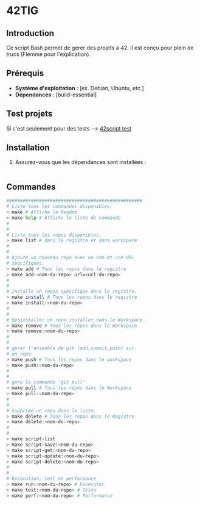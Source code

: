 # 42TIG

## Introduction

Ce script Bash permet de gerer des projets a 42. Il est conçu pour plein de trucs (Flemme pour l'explication).

## Prérequis

- **Système d'exploitation** : [ex. Debian, Ubuntu, etc.]
- **Dépendances** : [build-essential]
## Test projets
Si c'est seulement pour des tests -->
[42script test](https://github.com/WAROL52/script/blob/master/42/README.md)
## Installation

1. Assurez-vous que les dépendances sont installées :

   ```sh

   ```

## Commandes
 
```bash
##################################################
# Liste tous les commandes disponibles.
> make # Affiche le Readme
> make help # Affiche le liste de commande
#
#
# Liste tous les repos disponibles.
> make list # dans le registre et dans workspace
#
#
# Ajoute un nouveau repo avec un nom et une URL
# spécifiques.
> make add # Tous les repos dans le registre
> make add:<nom-du-repo> url=<url-du-repo>
#
#
# Installe un repos spécifique dans le registre.
> make install # Tous les repos dans le registre
> make install:<nom-du-repo>
#
#
# Desinstaller un repo installer dans le Workspace.
> make remove # Tous les repos dans le Workspace
> make remove:<nom-du-repo>
#
#
# gerer l'ensemble de git (add,commit,push) sur
# un repo.
> make push # Tous les repos dans le workspace
> make push:<nom-du-repo>
#
#
# gere la commande 'git pull'
> make pull # Tous les repos dans le Workspace
> make pull:<nom-du-repo>
#
#
# Supprime un repo dans la liste.
> make delete # Tous les repos dans le Registre
> make delete:<nom-du-repo>
#
#
> make script-list
> make script-save:<nom-du-repo>
> make script-get:<nom-du-repo>
> make script-update:<nom-du-repo>
> make script-delete:<nom-du-repo>
#
#
# Excecution, test et performance
> make run:<nom-du-repo> # Excecuter
> make test:<nom-du-repo> # Teste
> make perf:<nom-du-repo> # Performance
```
